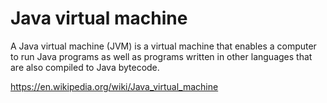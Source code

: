 # Java virtual machine

A Java virtual machine (JVM) is a virtual machine that enables a computer to run Java programs as well as programs written in other languages that are also compiled to Java bytecode.

https://en.wikipedia.org/wiki/Java_virtual_machine